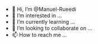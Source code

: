 - 👋 Hi, I’m @Manuel-Rueedi
- 👀 I’m interested in ...
- 🌱 I’m currently learning ...
- 💞️ I’m looking to collaborate on ...
- 📫 How to reach me ...

<!---
Manuel-Rueedi/Manuel-Rueedi is a ✨ special ✨ repository because its `README.md` (this file) appears on your GitHub profile.
You can click the Preview link to take a look at your changes.
--->
